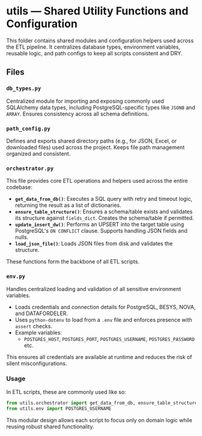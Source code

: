 # utils — Shared Utility Functions and Configuration

This folder contains shared modules and configuration helpers used across the ETL pipeline. It centralizes database types, environment variables, reusable logic, and path configs to keep all scripts consistent and DRY.

## Files

### `db_types.py` 

Centralized module for importing and exposing commonly used SQLAlchemy data types, including PostgreSQL-specific types like `JSONB` and `ARRAY`. Ensures consistency across all schema definitions.

### `path_config.py` 

Defines and exports shared directory paths (e.g., for JSON, Excel, or downloaded files) used across the project. Keeps file path management organized and consistent.

### `orchestrator.py`

This file provides core ETL operations and helpers used across the entire codebase:

- **`get_data_from_db()`**: Executes a SQL query with retry and timeout logic, returning the result as a list of dictionaries.
- **`ensure_table_structure()`**: Ensures a schema/table exists and validates its structure against `fields_dict`. Creates the schema/table if permitted.
- **`update_insert_dw()`**: Performs an UPSERT into the target table using PostgreSQL's `ON CONFLICT` clause. Supports handling JSON fields and nulls.
- **`load_json_file()`**: Loads JSON files from disk and validates the structure.

These functions form the backbone of all ETL scripts.

### `env.py`

Handles centralized loading and validation of all sensitive environment variables.

- Loads credentials and connection details for PostgreSQL, BESYS, NOVA, and DATAFORDELER.
- Uses `python-dotenv` to load from a `.env` file and enforces presence with `assert` checks.
- Example variables:
  - `POSTGRES_HOST`, `POSTGRES_PORT`, `POSTGRES_USERNAME`, `POSTGRES_PASSWORD` etc.

This ensures all credentials are available at runtime and reduces the risk of silent misconfigurations.

### Usage

In ETL scripts, these are commonly used like so:

```python
from utils.orchestrator import get_data_from_db, ensure_table_structure, update_insert_dw
from utils.env import POSTGRES_USERNAME
```

This modular design allows each script to focus only on domain logic while reusing robust shared functionality.

